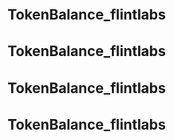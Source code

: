 # TokenBalance_flintlabs
# TokenBalance_flintlabs
# TokenBalance_flintlabs
# TokenBalance_flintlabs

